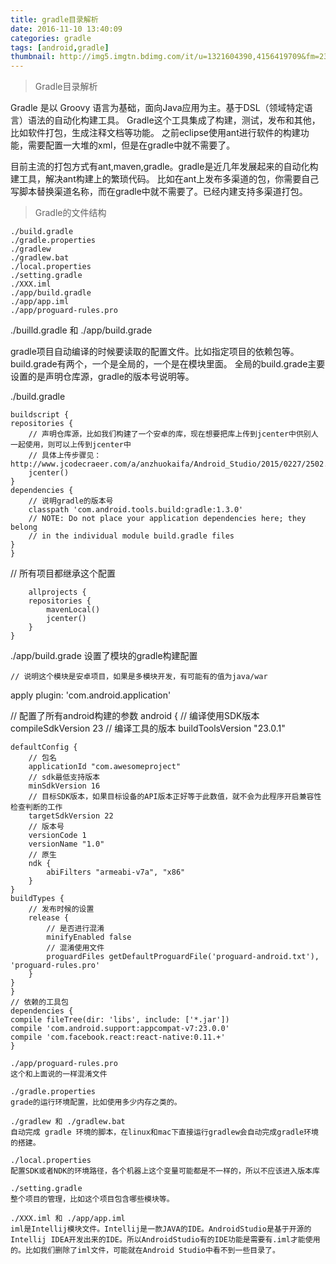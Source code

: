 ```yaml
---
title: gradle目录解析
date: 2016-11-10 13:40:09
categories: gradle
tags: [android,gradle]
thumbnail: http://img5.imgtn.bdimg.com/it/u=1321604390,4156419709&fm=23&gp=0.jpg
---
```


> Gradle目录解析

Gradle 是以 Groovy 语言为基础，面向Java应用为主。基于DSL（领域特定语言）语法的自动化构建工具。
Gradle这个工具集成了构建，测试，发布和其他，比如软件打包，生成注释文档等功能。
之前eclipse使用ant进行软件的构建功能，需要配置一大堆的xml，但是在gradle中就不需要了。

目前主流的打包方式有ant,maven,gradle。gradle是近几年发展起来的自动化构建工具，解决ant构建上的繁琐代码。
比如在ant上发布多渠道的包，你需要自己写脚本替换渠道名称，而在gradle中就不需要了。已经内建支持多渠道打包。

> Gradle的文件结构

    ./build.gradle
    ./gradle.properties
    ./gradlew
    ./gradlew.bat
    ./local.properties
    ./setting.gradle
    ./XXX.iml
    ./app/build.gradle
    ./app/app.iml
    ./app/proguard-rules.pro

./builld.gradle 和 ./app/build.grade

gradle项目自动编译的时候要读取的配置文件。比如指定项目的依赖包等。
build.grade有两个，一个是全局的，一个是在模块里面。
全局的build.grade主要设置的是声明仓库源，gradle的版本号说明等。

./build.gradle

    buildscript {
    repositories {
        // 声明仓库源，比如我们构建了一个安卓的库，现在想要把库上传到jcenter中供别人一起使用，则可以上传到jcenter中
        // 具体上传步骤见：http://www.jcodecraeer.com/a/anzhuokaifa/Android_Studio/2015/0227/2502.html
        jcenter()
    }
    dependencies {
        // 说明gradle的版本号
        classpath 'com.android.tools.build:gradle:1.3.0'
        // NOTE: Do not place your application dependencies here; they belong
        // in the individual module build.gradle files
    }
    }
// 所有项目都继承这个配置

        allprojects {
        repositories {
            mavenLocal()
            jcenter()
        }
    }


./app/build.grade 设置了模块的gradle构建配置

    // 说明这个模块是安卓项目，如果是多模块开发，有可能有的值为java/war
apply plugin: 'com.android.application'

// 配置了所有android构建的参数
android {
    // 编译使用SDK版本
    compileSdkVersion 23
    // 编译工具的版本
    buildToolsVersion "23.0.1"

    defaultConfig {
        // 包名
        applicationId "com.awesomeproject"
        // sdk最低支持版本
        minSdkVersion 16
        // 目标SDK版本，如果目标设备的API版本正好等于此数值，就不会为此程序开启兼容性检查判断的工作
        targetSdkVersion 22
        // 版本号
        versionCode 1
        versionName "1.0"
        // 原生
        ndk {
            abiFilters "armeabi-v7a", "x86"
        }
    }
    buildTypes {
        // 发布时候的设置
        release {
            // 是否进行混淆
            minifyEnabled false
            // 混淆使用文件
            proguardFiles getDefaultProguardFile('proguard-android.txt'), 'proguard-rules.pro'
        }
    }
    }
    // 依赖的工具包
    dependencies {
    compile fileTree(dir: 'libs', include: ['*.jar'])
    compile 'com.android.support:appcompat-v7:23.0.0'
    compile 'com.facebook.react:react-native:0.11.+'
    }
    
    ./app/proguard-rules.pro
    这个和上面说的一样混淆文件
    
    ./gradle.properties
    grade的运行环境配置，比如使用多少内存之类的。
    
    ./gradlew 和 ./gradlew.bat
    自动完成 gradle 环境的脚本，在linux和mac下直接运行gradlew会自动完成gradle环境的搭建。
    
    ./local.properties
    配置SDK或者NDK的环境路径，各个机器上这个变量可能都是不一样的，所以不应该进入版本库
    
    ./setting.gradle
    整个项目的管理，比如这个项目包含哪些模块等。
    
    ./XXX.iml 和 ./app/app.iml
    iml是Intellij模块文件。Intellij是一款JAVA的IDE。AndroidStudio是基于开源的Intellij IDEA开发出来的IDE。所以AndroidStudio有的IDE功能是需要有.iml才能使用的。比如我们删除了iml文件，可能就在Android Studio中看不到一些目录了。